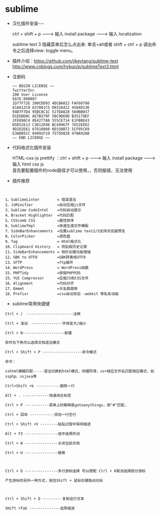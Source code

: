 # sublime

* 汉化插件安装---

  ctrl + shift + p  --->  输入 install package ---> 输入 localization
  
  sublime text 3 隐藏菜单后怎么点出来: 单击+alt或者 shift + ctrl + p 调出命令之后选择view: toggle menu。

* 插件介绍：https://github.com/jikeytang/sublime-text  
          http://www.cnblogs.com/hykun/p/sublimeText3.html
  
* 注册码

  ```
  —– BEGIN LICENSE —–  
  TwitterInc  
  200 User License  
  EA7E-890007  
  1D77F72E 390CDD93 4DCBA022 FAF60790  
  61AA12C0 A37081C5 D0316412 4584D136  
  94D7F7D4 95BC8C1C 527DA828 560BB037  
  D1EDDD8C AE7B379F 50C9D69D B35179EF  
  2FE898C4 8E4277A8 555CE714 E1FB0E43  
  D5D52613 C3D12E98 BC49967F 7652EED2  
  9D2D2E61 67610860 6D338B72 5CF95C69  
  E36B85CC 84991F19 7575D828 470A92AB  
  —— END LICENSE ——  
  ```
* 代码格式化插件安装

  HTML-css-js prettify ：ctrl + shift + p  --->  输入 install package ---> 输入 html css js  
  首先要配置插件的node路径才可以使用，，否则报错，无法使用
  
* 插件推荐
```


1、SublimeLinter        = 错误语法
2、JsMinifier           =自动压缩js文件
3、Sublime CodeIntel    =代码自动提示
4、Bracket Highlighter  =代码匹配
5、CSScomb CSS          =属性排序
6、SublimeTmpl          =快速生成文件模板
7、SideBarEnhancements  =设置sublime text2/3支持浏览器预览
8、ColorPicker          =调色盘
9、Tag                  = Html格式化
10、Clipboard History   = 剪贴板历史记录
11、SideBarEnhancements = 侧栏右键功能增强
12、GBK to UTF8         =GBK转黄成UTF8
13、SFTP                =ftp插件
14、WordPress           = WordPress函数
15、PHPTidy             =排版PHP代码
15、YUI Compressor      =压缩JS和CSS文件
16、Alignment           =代码对齐
17、Emmet               =大名鼎鼎呀
18、Prefixr             =css自动添加 -webkit 等私有词缀
```

* sublime常用快捷键
```
Ctrl + /  ---------------------注释

Ctrl + 滚动　--------------字体变大/缩小

Ctrl + N-------------------新建

软件右下角可以选择文档语法模式

Ctrl + Shift + P ------------------命令模式

命令：

sshtml模糊匹配-----语法切换到html模式，同理所得，ss+相应文件名匹配相应模式，如ssphp、ssjava等

Ctrl+Shift +k -----------删除一行

Alt + . ------------快速闭合标签

Ctrl + P -----------菜单上的解释是gotoanythings，用"#"匹配，

Ctrl + 回车 -----------添加一行空行

Ctrl + Shift +V --------粘贴过程中保持缩进

Alt + F3 ---------------选中选择的词

Ctrl + W ---------------关闭当前文档

Ctrl + H ---------------替换

 

Ctrl + D ---------------多行游标选择 可以搭配 Ctrl + K取消选择部分游标 

产生游标的另外一种方式，按住Shift + 鼠标右键拖动光标

 

Ctrl + Shift + D ---------复制这行文本

SHift +Tab --------------去除缩进
```
